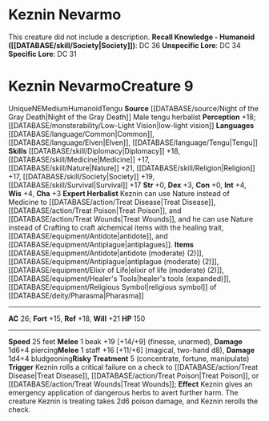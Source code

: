 ﻿---
ac: '26'
alignment: NE
charisma: '+3'
constitution: '+0'
creature_ability:
- Expert Herbalist
- Risky Treatment
dexterity: '+3'
fortitude: '+15'
hp: '150'
id: '1646'
intelligence: '+4'
land_speed: '25'
language:
- '[[DATABASE/language/Common|Common]]'
- '[[DATABASE/language/Elven|Elven]]'
- '[[DATABASE/language/Tengu|Tengu]]'
level: '9'
max_speed: '25'
name: Keznin Nevarmo
perception: '+18'
rarity: Unique
reflex: '+18'
sense:
- '[[DATABASE/monsterability/Low-Light Vision|low-light vision]]'
size: Medium
skill:
- '[[DATABASE/skill/Diplomacy|Diplomacy]] +18'
- '[[DATABASE/skill/Medicine|Medicine]] +17'
- '[[DATABASE/skill/Nature|Nature]] +21'
- '[[DATABASE/skill/Religion|Religion]] +17'
- '[[DATABASE/skill/Society|Society]] +19'
- '[[DATABASE/skill/Survival|Survival]] +17'
source: '[[DATABASE/source/Night of the Gray Death|Night of the Gray Death]]'
speed:
- 25 feet
strength: '+0'
strength_req: '0'
strongest_save:
- Will
trait:
- '[[DATABASE/trait/Humanoid|Humanoid]]'
- '[[DATABASE/trait/Tengu|Tengu]]'
- '[[DATABASE/trait/Unique|Unique]]'
type: Creature
vision: Low-light vision
weakest_save:
- Fortitude
will: '+21'
wisdom: '+4'

---
# Keznin Nevarmo

This creature did not include a description.
**Recall Knowledge - Humanoid ([[DATABASE/skill/Society|Society]])**: DC 36
**Unspecific Lore**: DC 34
**Specific Lore**: DC 31

# Keznin Nevarmo<span class="item-type">Creature 9</span>

<span class="trait-unique item-trait">Unique</span><span class="trait-alignment item-trait">NE</span><span class="trait-size item-trait">Medium</span><span class="item-trait">Humanoid</span><span class="item-trait">Tengu</span>
**Source** [[DATABASE/source/Night of the Gray Death|Night of the Gray Death]]
Male tengu herbalist
**Perception** +18; [[DATABASE/monsterability/Low-Light Vision|low-light vision]]
**Languages** [[DATABASE/language/Common|Common]], [[DATABASE/language/Elven|Elven]], [[DATABASE/language/Tengu|Tengu]]
**Skills** [[DATABASE/skill/Diplomacy|Diplomacy]] +18, [[DATABASE/skill/Medicine|Medicine]] +17, [[DATABASE/skill/Nature|Nature]] +21, [[DATABASE/skill/Religion|Religion]] +17, [[DATABASE/skill/Society|Society]] +19, [[DATABASE/skill/Survival|Survival]] +17
**Str** +0, **Dex** +3, **Con** +0, **Int** +4, **Wis** +4, **Cha** +3
**Expert Herbalist** Keznin can use Nature instead of Medicine to [[DATABASE/action/Treat Disease|Treat Disease]], [[DATABASE/action/Treat Poison|Treat Poison]], and [[DATABASE/action/Treat Wounds|Treat Wounds]], and he can use Nature instead of Crafting to craft alchemical items with the healing trait, [[DATABASE/equipment/Antidote|antidote]], and [[DATABASE/equipment/Antiplague|antiplagues]].
**Items** [[DATABASE/equipment/Antidote|antidote (moderate) (2)]], [[DATABASE/equipment/Antiplague|antiplague (moderate) (2)]], [[DATABASE/equipment/Elixir of Life|elixir of life (moderate) (2)]], [[DATABASE/equipment/Healer's Tools|healer's tools (expanded)]], [[DATABASE/equipment/Religious Symbol|religious symbol]] of [[DATABASE/deity/Pharasma|Pharasma]]

---
**AC** 26; **Fort** +15, **Ref** +18, **Will** +21
**HP** 150

---
**Speed** 25 feet
<span class="in-box-ability">**Melee** <span class="action-icon">1</span> beak +19 [+14/+9] (finesse, unarmed), **Damage** 1d6+4 piercing</span><span class="in-box-ability">**Melee** <span class="action-icon">1</span> staff +16 [+11/+6] (magical, two-hand d8), **Damage** 1d4+4 bludgeoning</span><span class="in-box-ability">**Risky Treatment** <span class="action-icon">5</span> (concentrate, fortune, manipulate) **Trigger** Keznin rolls a critical failure on a check to [[DATABASE/action/Treat Disease|Treat Disease]], [[DATABASE/action/Treat Poison|Treat Poison]], or [[DATABASE/action/Treat Wounds|Treat Wounds]]; **Effect** Keznin gives an emergency application of dangerous herbs to avert further harm. The creature Keznin is treating takes 2d6 poison damage, and Keznin rerolls the check.</span>